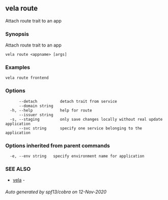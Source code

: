 ## vela route

Attach route trait to an app

### Synopsis

Attach route trait to an app

```
vela route <appname> [args]
```

### Examples

```
vela route frontend
```

### Options

```
      --detach          detach trait from service
      --domain string   
  -h, --help            help for route
      --issuer string   
  -s, --staging         only save changes locally without real update application
      --svc string      specify one service belonging to the application
```

### Options inherited from parent commands

```
  -e, --env string   specify environment name for application
```

### SEE ALSO

* [vela](vela.md)	 - 

###### Auto generated by spf13/cobra on 12-Nov-2020

